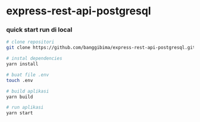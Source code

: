 # express-rest-api-postgresql

### quick start run di local

```sh
# clone repositori
git clone https://github.com/banggibima/express-rest-api-postgresql.git

# instal dependencies
yarn install

# buat file .env
touch .env

# build aplikasi
yarn build

# run aplikasi
yarn start
```
